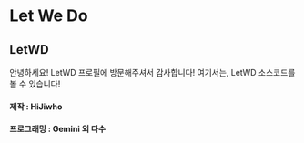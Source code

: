 # Let We Do
## LetWD

안녕하세요! 
LetWD 프로필에 
방문해주셔서 감사합니다! 
여기서는, LetWD 소스코드를 
볼 수 있습니다!

#### 제작 : HiJiwho
#### 프로그래밍 : Gemini 외 다수
